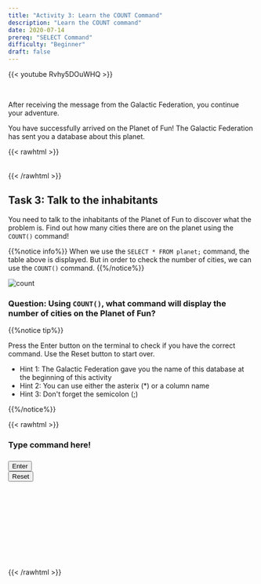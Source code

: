 ```yaml
---
title: "Activity 3: Learn the COUNT Command"
description: "Learn the COUNT command"
date: 2020-07-14
prereq: "SELECT Command"
difficulty: "Beginner"
draft: false
---
```

<!-- Links for javascript and CSS needed for drop down logic -->
<link rel="stylesheet" href="../default/_default.css" type="text/css"></link>
<link rel="stylesheet" href="../default/_type.css" type="text/css"></link>
<script type="text/javascript" src="../default/alasql.js"></script>
<script type="text/javascript" src="../default/_type.js"></script>
<script type="text/javascript" src="../default/db.js"></script>
<script type="text/javascript" src="_activity3.js"></script>

{{< youtube Rvhy5DOuWHQ >}}

<br>

After receiving the message from the Galactic Federation, you continue your adventure.

You have successfully arrived on the Planet of Fun! The Galactic Federation has sent you a database about this planet.

{{< rawhtml >}}
  <table id="planettable">
    <tr>
    </tr>
    <script>displaytable("planet", "planettable");</script>
  </table>
{{< /rawhtml >}}

## Task 3: Talk to the inhabitants
You need to talk to the inhabitants of the Planet of Fun to discover what the problem is. Find out how many cities there are on the planet using the `COUNT()` command!

{{%notice info%}}
When we use the `SELECT * FROM planet;` command, the table above is displayed. But in order to check the number of cities, we can use the `COUNT()` command.
{{%/notice%}}

![count](assets/count.png)

### Question: Using `COUNT()`, what command will display the number of cities on the Planet of Fun?

{{%notice tip%}}

Press the Enter button on the terminal to check if you have the correct command. Use the Reset button to start over.

* Hint 1: The Galactic Federation gave you the name of this database at the beginning of this activity
* Hint 2: You can use either the asterix (*) or a column name
* Hint 3: Don't forget the semicolon (;)

{{%/notice%}}

{{< rawhtml >}}
  <div class="terminal_div" id="terminal_div">
    <div class = "outer">
      <h3 id = "commands" contenteditable="true" onclick="placeholder()">Type command here!</h3>
    </div>
    <div class = "prev">
      <h3 id = "prev"></h3>
    </div>
    <div style="clear: both;"></div> 
    <button class="button button1" onclick="sql()"> Enter </button>
    <div style="clear: both;"></div> 
    <button class = "button reset" onclick="reset()">Reset</button>
  </div>
  
  <div style="clear: both;"></div> 

  <h1 class="error" id="sqlcommand" style="visibility:hidden"><strong>ERROR INVALID INPUT></strong></h1>
  <table id="table">
    <tr>
    </tr>
  </table>
  <h4 id="story"></h4>

  <!-- Tells User to continue mission -->
  <div class="resume_plot" id="resume_plot" style="visibility:hidden">
    <p>You found the correct command to display the entire database! This is handy when you want to see all the information at the tip of your fingers!</p>
    <div class="alert">
      <span id="check">&#10003;</span>
      You've completed the task! Continue to the next mission!
    </div>
  </div>
{{< /rawhtml >}}
